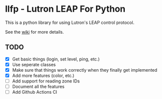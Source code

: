 # llfp - Lutron LEAP For Python

This is a python library for using Lutron's LEAP control protocol.

See the [wiki](https://github.com/LLFP/llfp/wiki) for more details.

## TODO

- [x] Get basic things (login, set level, ping, etc.)
- [x] Use seperate classes
- [x] Make sure that things work correctly when they finally get implemented
- [x] Add more features (color, etc.)
- [ ] Add support for reading zone IDs
- [ ] Document all the features
- [ ] Add Github Actions CI
